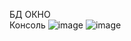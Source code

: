 БД
ОКНО  
Консоль 
<H>
![image](https://github.com/frakiec89/ForTheExam_is_22_06.MyConsole/assets/45938852/cc7e234b-d4aa-4685-b015-c957415bb1cd)
![image](https://github.com/frakiec89/ForTheExam_is_22_06.MyConsole/assets/45938852/ebbd6ca1-279b-43a4-a5ba-c7ed7bef1151)

